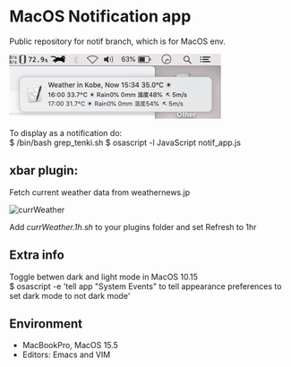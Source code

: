 # MacOS Notification app

Public repository for notif branch, which is for MacOS env.

![Screenshot](getTenki_1534.png)

To display as a notification do:<br>
	$ /bin/bash grep_tenki.sh
	$ osascript -l JavaScript notif_app.js

## xbar plugin:
Fetch current weather data from weathernews.jp

![currWeather](currWeather_1h.png)

Add *currWeather.1h.sh* to your plugins folder and set Refresh to 1hr

## Extra info
Toggle betwen dark and light mode in MacOS 10.15<br>
	$ osascript -e 'tell app "System Events" to tell appearance preferences to set dark mode to not dark mode'

## Environment
- MacBookPro, MacOS 15.5
- Editors: Emacs and VIM
